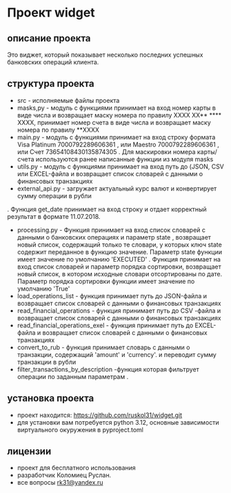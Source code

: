 # Проект widget

## описание проекта
Это виджет, который показывает несколько последних успешных банковских операций клиента.

## структура проекта
* src - 
исполняемые файлы проекта
* masks,py - модуль с функциями принимает на вход номер карты в виде числа и возвращает маску номера по правилу XXXX XX** **** XXXX, 
принимает номер счета в виде числа и возвращает маску номера по правилу **XXXX
* main.py - модуль с функциями принимает на вход строку формата 
Visa Platinum 7000792289606361
, или 
Maestro 7000792289606361
, или 
Счет 73654108430135874305
. Для маскировки номера карты/счета используются ранее написанные функции из модуля 
masks
* utils.py - модуль с функциями принимает на вход путь до (JSON, CSV или EXCEL-файла и
    возвращает список словарей с данными о финансовых транзакциях
* external_api.py - загружает актуальный курс валют и конвертирует сумму операции в рубли

.
Функция 
get_date
 принимает на вход строку и отдает корректный результат в формате 
11.07.2018.
* processing.py - Функция принимает на вход список словарей с данными о банковских операциях и параметр 
state
, возвращает новый список, содержащий только те словари, у которых ключ 
state
 содержит переданное в функцию значение.
Параметр 
state
 функции имеет значение по умолчанию 
'EXECUTED'
.
Функция принимает на вход список словарей и параметр порядка сортировки, возвращает новый список, в котором исходные словари отсортированы по дате.
Параметр порядка сортировки функции имеет значение по умолчанию 
'True'
* load_operations_list - функция принимает путь до JSON-файла и
    возвращает список словарей с данными о финансовых транзакциях
* read_financial_operations - функция принимает путь до CSV -файла и
    возвращает список словарей с данными о финансовых транзакциях
* read_financial_operations_exel - функция принимает путь до EXCEL-файла и
    возвращает список словарей с данными о финансовых транзакциях
* convert_to_rub - функция принимает словарь с данными о транзакции, содержащий 'amount' и 'currency'.
    и переводит сумму транзакции в рубли
* filter_transactions_by_description -функция которая фильтрует операции по заданным параметрам
.
## установка проекта

* проект находится:
https://github.com/ruskol31/widget.git
* для установки вам потребуется 
 python 3.12, основные зависимости виртуального окуружения в pyproject.toml


## лицензии
- проект для бесплатного использования
- разработчик Коломиец Руслан. 
- все вопросы rk31@yandex.ru



